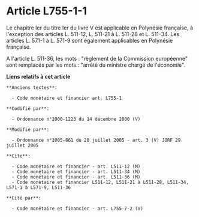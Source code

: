 # Article L755-1-1

Le chapitre Ier du titre Ier du livre V est applicable en Polynésie française, à l'exception des articles L. 511-12, L.
511-21 à L. 511-28 et L. 511-34. Les articles L. 571-1 à L. 571-9 sont également applicables en Polynésie française.

A l'article L. 511-36, les mots : "règlement de la Commission européenne" sont remplacés par les mots : "arrêté du ministre
chargé de l'économie".

**Liens relatifs à cet article**

	**Anciens textes**:

	  - Code monétaire et financier art. L755-1

	**Codifié par**:

	  - Ordonnance n°2000-1223 du 14 décembre 2000 (V)

	**Modifié par**:

	  - Ordonnance n°2005-861 du 28 juillet 2005 - art. 3 (V) JORF 29 juillet 2005

	**Cite**:

	  - Code monétaire et financier - art. L511-12 (M)
	  - Code monétaire et financier - art. L511-34 (M)
	  - Code monétaire et financier - art. L511-36 (M)
	  - Code monétaire et financier L511-12, L511-21 à L511-28, L511-34, L571-1 à L571-9, L511-36

	**Cité par**:

	  - Code monétaire et financier - art. L755-7-2 (V)
